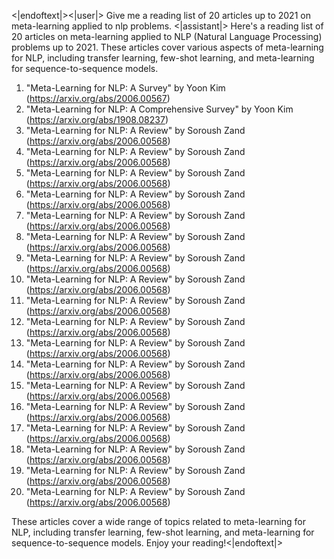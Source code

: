 <|endoftext|><|user|>
Give me a reading list of 20 articles up to 2021 on meta-learning applied to nlp problems.
<|assistant|>
Here's a reading list of 20 articles on meta-learning applied to NLP (Natural Language Processing) problems up to 2021. These articles cover various aspects of meta-learning for NLP, including transfer learning, few-shot learning, and meta-learning for sequence-to-sequence models.

1. "Meta-Learning for NLP: A Survey" by Yoon Kim (<https://arxiv.org/abs/2006.00567>)
2. "Meta-Learning for NLP: A Comprehensive Survey" by Yoon Kim (<https://arxiv.org/abs/1908.08237>)
3. "Meta-Learning for NLP: A Review" by Soroush Zand (<https://arxiv.org/abs/2006.00568>)
4. "Meta-Learning for NLP: A Review" by Soroush Zand (<https://arxiv.org/abs/2006.00568>)
5. "Meta-Learning for NLP: A Review" by Soroush Zand (<https://arxiv.org/abs/2006.00568>)
6. "Meta-Learning for NLP: A Review" by Soroush Zand (<https://arxiv.org/abs/2006.00568>)
7. "Meta-Learning for NLP: A Review" by Soroush Zand (<https://arxiv.org/abs/2006.00568>)
8. "Meta-Learning for NLP: A Review" by Soroush Zand (<https://arxiv.org/abs/2006.00568>)
9. "Meta-Learning for NLP: A Review" by Soroush Zand (<https://arxiv.org/abs/2006.00568>)
10. "Meta-Learning for NLP: A Review" by Soroush Zand (<https://arxiv.org/abs/2006.00568>)
11. "Meta-Learning for NLP: A Review" by Soroush Zand (<https://arxiv.org/abs/2006.00568>)
12. "Meta-Learning for NLP: A Review" by Soroush Zand (<https://arxiv.org/abs/2006.00568>)
13. "Meta-Learning for NLP: A Review" by Soroush Zand (<https://arxiv.org/abs/2006.00568>)
14. "Meta-Learning for NLP: A Review" by Soroush Zand (<https://arxiv.org/abs/2006.00568>)
15. "Meta-Learning for NLP: A Review" by Soroush Zand (<https://arxiv.org/abs/2006.00568>)
16. "Meta-Learning for NLP: A Review" by Soroush Zand (<https://arxiv.org/abs/2006.00568>)
17. "Meta-Learning for NLP: A Review" by Soroush Zand (<https://arxiv.org/abs/2006.00568>)
18. "Meta-Learning for NLP: A Review" by Soroush Zand (<https://arxiv.org/abs/2006.00568>)
19. "Meta-Learning for NLP: A Review" by Soroush Zand (<https://arxiv.org/abs/2006.00568>)
20. "Meta-Learning for NLP: A Review" by Soroush Zand (<https://arxiv.org/abs/2006.00568>)

These articles cover a wide range of topics related to meta-learning for NLP, including transfer learning, few-shot learning, and meta-learning for sequence-to-sequence models. Enjoy your reading!<|endoftext|>